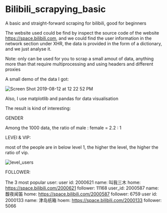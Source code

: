 # Bilibili_scrapying_basic
A basic and straight-forward scraping for bilibili, good for beginners


The website used could be find by inspect the source code of the website https://space.bilibili.com, 
and we could find the user information in the network section under XHR, the data is provided in the 
form of a dictionary, and we just analyse it. 


Note: only can be used for you to scrap a small amout of data, anything more than that require multiprocessing
      and using headers and different proxies 
      
A small demo of the data I got:

![Screen Shot 2019-08-12 at 12 22 52 PM](https://user-images.githubusercontent.com/52882728/62845662-74457400-bcfc-11e9-82e3-6dadb0e339f8.png)


Also, I use matplotlib and pandas for data visualisation

The result is kind of interesting: 

GENDER

Among the 1000 data, 
the ratio of male : female = 2.2 : 1




LEVEl & VIP:

most of the people are in below level 1, 
the higher the level, the higher the ratio of vip. 

![level_users](https://user-images.githubusercontent.com/52882728/62911815-47ef2d80-bdb8-11e9-91c9-0fae8fbf23ee.png)



FOLLOWER:

The 3 most popular user:
user id: 2000621 name: 叫我三木  home: https://space.bilibili.com/2000621  follower: 11168
user_id: 2000587 name: 馥夜闻笛  home: https://space.bilibili.com/2000587  follower: 6759
user id: 2000133 name: 津岛纸箱  hoem: https://space.bilibili.com/2000133  follower: 5066











